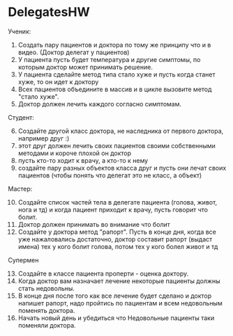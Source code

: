 # DelegatesHW

Ученик:

1. Создать пару пациентов и доктора по тому же принципу что и в видео. (Доктор делегат у пациентов)
2. У пациента пусть будет температура и другие симптомы, по которым доктор может принимать решение.
3. У пациента сделайте метод типа стало хуже и пусть когда станет хуже, то он идет к доктору
4. Всех пациентов объедините в массив и в цикле вызовите метод "стало хуже".
5. Доктор должен лечить каждого согласно симптомам.

Студент:

6. Создайте другой класс доктора, не наследника от первого доктора, например друг :)
7. этот друг должен лечить своих пациентов своими собственными методами и короче плохой он доктор
8. пусть кто-то ходит к врачу, а кто-то к нему
9. создайте пару разных объектов класса друг и пусть они лечат своих пациентов (чтобы понять что делегат это не класс, а объект)

Мастер:

10. Создайте список частей тела в делегате пациента (голова, живот, нога и тд) и когда пациент приходит к врачу, пусть говорит что болит.
11. Доктор должен принимать во внимание что болит
12. Создайте у доктора метод "рапорт". Пусть в конце дня, когда все уже нажаловались достаточно, доктор составит рапорт (выдаст имена) тех у кого болит голова, потом тех у кого болел живот и тд

Супермен

13. Создайте в классе пациента проперти - оценка доктору. 
14. Когда доктор вам назначает лечение некоторые пациенты должны стать недовольны.
15. В конце дня после того как все лечение будет сделано и доктор напишет рапорт, надо пройтись по пациентам и всем недовольным поменять доктора.
16. Начать новый день и убедиться что Недовольные пациенты таки поменяли доктора.
